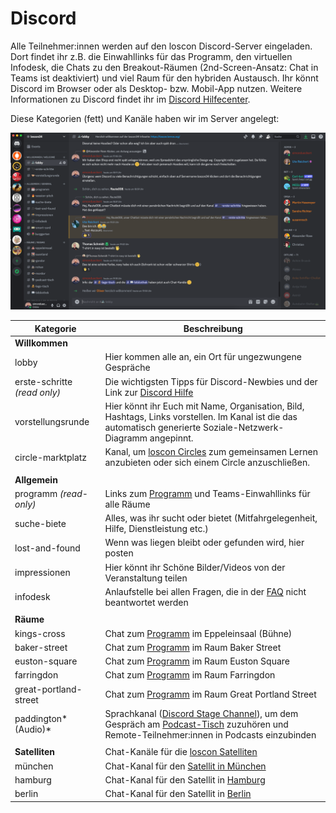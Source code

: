 # Discord

Alle Teilnehmer:innen werden auf den loscon Discord-Server eingeladen. Dort findet ihr z.B. die Einwahllinks für das Programm, den virtuellen Infodesk, die Chats zu den Breakout-Räumen (2nd-Screen-Ansatz: Chat in Teams ist deaktiviert) und viel Raum für den hybriden Austausch. Ihr könnt Discord im Browser oder als Desktop- bzw. Mobil-App nutzen. Weitere Informationen zu Discord findet ihr im [Discord Hilfecenter](https://support.discord.com/hc/de).

Diese Kategorien (fett) und Kanäle haben wir im Server angelegt:

![](./img/screenshot-discord.png)

| Kategorie                    | Beschreibung                                                                                                                                                                                                                                                      |
| ---------------------------- | ----------------------------------------------------------------------------------------------------------------------------------------------------------------------------------------------------------------------------------------------------------------- |
| **Willkommen**               |                                                                                                                                                                                                                                                                   |
| lobby                        | Hier kommen alle an, ein Ort für ungezwungene Gespräche                                                                                                                                                                                                           |
| erste-schritte *(read only)* | Die wichtigsten Tipps für Discord-Newbies und der Link zur [Discord Hilfe](https://support.discord.com/hc/de)                                                                                                                                                     |
| vorstellungsrunde            | Hier könnt ihr Euch mit Name, Organisation, Bild, Hashtags, Links vorstellen. Im Kanal ist die das automatisch generierte Soziale-Netzwerk-Diagramm angepinnt.                                                                                                    |
| circle-marktplatz            | Kanal, um [loscon Circles](https://loscon.lernos.org/de/gap-closer/) zum gemeinsamen Lernen anzubieten oder sich einem Circle anzuschließen.                                                                                                                      |
|                              |                                                                                                                                                                                                                                                                   |
| **Allgemein**                |                                                                                                                                                                                                                                                                   |
| programm *(read-only)*       | Links zum [Programm](https://pretalx.com/loscon25/schedule/) und Teams-Einwahllinks für alle Räume                                                                                                                                                                |
| suche-biete                  | Alles, was ihr sucht oder bietet (Mitfahrgelegenheit, Hilfe, Dienstleistung etc.)                                                                                                                                                                                 |
| lost-and-found               | Wenn was liegen bleibt oder gefunden wird, hier posten                                                                                                                                                                                                            |
| impressionen                 | Hier könnt ihr Schöne Bilder/Videos von der Veranstaltung teilen                                                                                                                                                                                                  |
| infodesk                     | Anlaufstelle bei allen Fragen, die in der [FAQ](faq.md) nicht beantwortet werden                                                                                                                                                                                  |
|                              |                                                                                                                                                                                                                                                                   |
| **Räume**                    |                                                                                                                                                                                                                                                                   |
| kings-cross                  | Chat zum [Programm](https://pretalx.com/loscon25/schedule/) im Eppeleinsaal (Bühne)                                                                                                                                                                               |
| baker-street                 | Chat zum [Programm](https://pretalx.com/loscon25/schedule/) im Raum Baker Street                                                                                                                                                                                  |
| euston-square                | Chat zum [Programm](https://pretalx.com/loscon25/schedule/) im Raum Euston Square                                                                                                                                                                                 |
| farringdon                   | Chat zum [Programm](https://pretalx.com/loscon25/schedule/) im Raum Farringdon                                                                                                                                                                                    |
| great-portland-street        | Chat zum [Programm](https://pretalx.com/loscon25/schedule/) im Raum Great Portland Street                                                                                                                                                                         |
| paddington* (Audio)*         | Sprachkanal ([Discord Stage Channel](https://support.discord.com/hc/en-us/articles/1500005513722-Stage-Channels-FAQ)), um dem Gespräch am [Podcast-Tisch](https://loscon.lernos.org/de/podcasting/) zuzuhören und Remote-Teilnehmer:innen in Podcasts einzubinden |
|                              |                                                                                                                                                                                                                                                                   |
| **Satelliten**               | Chat-Kanäle für die [loscon Satelliten](https://loscon.lernos.org/de/loscon-everywhere/)                                                                                                                                                                          |
| münchen                      | Chat-Kanal für den [Satellit in München](https://loscon.lernos.org/de/loscon-everywhere/#munchen)                                                                                                                                                                 |
| hamburg                      | Chat-Kanal für den Satellit in [Hamburg](https://loscon.lernos.org/de/loscon-everywhere/#hamburg)                                                                                                                                                                 |
| berlin                       | Chat-Kanal für den Satellit in [Berlin](https://loscon.lernos.org/de/loscon-everywhere/#berlin)                                                                                                                                                                   |